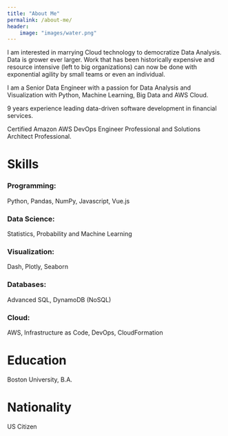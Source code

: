 ```yaml
---
title: "About Me"
permalink: /about-me/
header:
    image: "images/water.png"
---
```

I am interested in marrying Cloud technology to democratize Data Analysis. Data is grower ever larger. Work that has been historically expensive and resource intensive (left to big organizations) can now be done with exponential agility by small teams or even an individual.  

I am a Senior Data Engineer with a passion for Data Analysis and Visualization with Python, Machine Learning, Big Data and AWS Cloud.

9 years experience leading data-driven software development in financial services. 

Certified Amazon AWS DevOps Engineer Professional and Solutions Architect Professional.


# Skills

### Programming: 
Python, Pandas, NumPy, Javascript, Vue.js
### Data Science:
 Statistics, Probability and Machine Learning
### Visualization: 
Dash, Plotly, Seaborn
### Databases: 
Advanced SQL, DynamoDB (NoSQL)
### Cloud: 
AWS, Infrastructure as Code, DevOps, CloudFormation


# Education
Boston University, B.A.


# Nationality
US Citizen